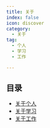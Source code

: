 ```yaml
---
title: 关于
index: false
icon: discover
category:
  - 关于
tag:
  - 个人
  - 学习
  - 工作

---
```


## 目录

- [关于个人](about-me.md)
- [关于学习](about-learning.md)
- [关于工作](about-career.md)
